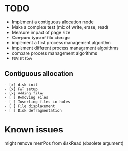 # TODO

- Implement a contiguous allocation mode
- Make a complete test (mix of write, erase, read)
- Measure impact of page size
- Compare type of file storage
- implement a first process management algorithm
- implement different process management algorithms
- compare process management algorithms
- revisit ISA
## Contiguous allocation
    - [x] disk init 
    - [x] FAT setup
    - [x] Adding files
    - [ ] Removing Files
    - [ ] Inserting files in holes
    - [ ] File displacement
    - [ ] Disk defragmentation

# Known issues

might remove memPos from diskRead (obsolete argument)
